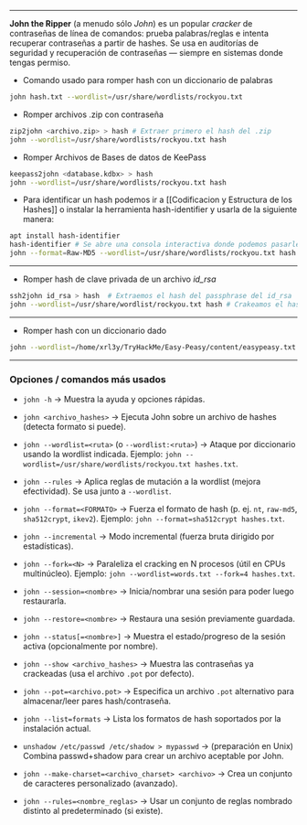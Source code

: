 
---

**John the Ripper** (a menudo sólo _John_) es un popular _cracker_ de contraseñas de línea de comandos: prueba palabras/reglas e intenta recuperar contraseñas a partir de hashes. Se usa en auditorías de seguridad y recuperación de contraseñas — siempre en sistemas donde tengas permiso.

- Comando usado para romper hash con un diccionario de palabras

```bash
john hash.txt --wordlist=/usr/share/wordlists/rockyou.txt 
```

- Romper archivos .zip con contraseña

```bash
zip2john <archivo.zip> > hash # Extraer primero el hash del .zip
john --wordlist=/usr/share/wordlists/rockyou.txt hash
```

- Romper Archivos de Bases de datos de KeePass

```bash
keepass2john <database.kdbx> > hash
john --wordlist=/usr/share/wordlists/rockyou.txt hash
```

- Para identificar un hash podemos ir a [[Codificacion y Estructura de los Hashes]] o instalar la herramienta hash-identifier y usarla de la siguiente manera:

```bash
apt install hash-identifier
hash-identifier # Se abre una consola interactiva donde podemos pasarle el hash para saber el formato
john --format=Raw-MD5 --wordlist=/usr/share/wordlists/rockyou.txt hash # Crackear formato md5 , Raw-SHA1,  Raw-SHA256 , Raw-SHA512
```

---

- Romper hash de clave privada de un archivo *id_rsa*

```bash
ssh2john id_rsa > hash  # Extraemos el hash del passphrase del id_rsa
john --wordlist=/usr/share/wordlist/rockyou.txt hash # Crakeamos el hash
```

---
- Romper hash con un diccionario dado 

```bash
john --wordlist=/home/xrl3y/TryHackMe/Easy-Peasy/content/easypeasy.txt --format=gost hash
```

---
 
### Opciones / comandos más usados 


- `john -h` → Muestra la ayuda y opciones rápidas.
    
- `john <archivo_hashes>` → Ejecuta John sobre un archivo de hashes (detecta formato si puede).
    
- `john --wordlist=<ruta>` (o `--wordlist:<ruta>`) → Ataque por diccionario usando la wordlist indicada. Ejemplo: `john --wordlist=/usr/share/wordlists/rockyou.txt hashes.txt`.
    
- `john --rules` → Aplica reglas de mutación a la wordlist (mejora efectividad). Se usa junto a `--wordlist`.
    
- `john --format=<FORMATO>` → Fuerza el formato de hash (p. ej. `nt`, `raw-md5`, `sha512crypt`, `ikev2`). Ejemplo: `john --format=sha512crypt hashes.txt`.
    
- `john --incremental` → Modo incremental (fuerza bruta dirigido por estadísticas).
    
- `john --fork=<N>` → Paraleliza el cracking en N procesos (útil en CPUs multinúcleo). Ejemplo: `john --wordlist=words.txt --fork=4 hashes.txt`.
    
- `john --session=<nombre>` → Inicia/nombrar una sesión para poder luego restaurarla.
    
- `john --restore=<nombre>` → Restaura una sesión previamente guardada.
    
- `john --status[=<nombre>]` → Muestra el estado/progreso de la sesión activa (opcionalmente por nombre).
    
- `john --show <archivo_hashes>` → Muestra las contraseñas ya crackeadas (usa el archivo `.pot` por defecto).
    
- `john --pot=<archivo.pot>` → Especifica un archivo `.pot` alternativo para almacenar/leer pares hash/contraseña.
    
- `john --list=formats` → Lista los formatos de hash soportados por la instalación actual.
    
- `unshadow /etc/passwd /etc/shadow > mypasswd` → (preparación en Unix) Combina passwd+shadow para crear un archivo aceptable por John.
    
- `john --make-charset=<archivo_charset> <archivo>` → Crea un conjunto de caracteres personalizado (avanzado).
    
- `john --rules=<nombre_reglas>` → Usar un conjunto de reglas nombrado distinto al predeterminado (si existe).